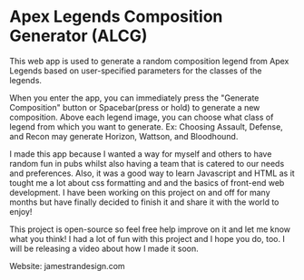 # Apex Legends Composition Generator (ALCG)

This web app is used to generate a random composition legend from Apex Legends based on user-specified parameters for the classes of the legends.

When you enter the app, you can immediately press the "Generate Composition" button or Spacebar(press or hold) to generate a new composition. Above each legend image, you can choose what class of legend from which you want to generate. Ex: Choosing Assault, Defense, and Recon may generate Horizon, Wattson, and Bloodhound.

I made this app because I wanted a way for myself and others to have random fun in pubs whilst also having a team that is catered to our needs and preferences. Also, it was a good way to learn Javascript and HTML as it tought me a lot about css formatting and and the basics of front-end web development. I have been working on this project on and off for many months but have finally decided to finish it and share it with the world to enjoy!

This project is open-source so feel free help improve on it and let me know what you think! I had a lot of fun with this project and I hope you do, too. I will be releasing a video about how I made it soon.

Website: jamestrandesign.com
